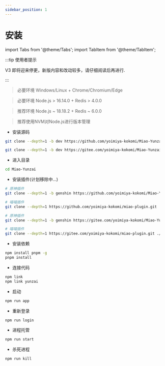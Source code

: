 ```yaml
---
sidebar_position: 1
---
```


# 安装

import Tabs from '@theme/Tabs';
import TabItem from '@theme/TabItem';

:::tip 使用者提示

V3 即将迎来停更，新版内容和改动较多，请仔细阅读后再进行.

:::

> 必要环境 Windows/Linux + Chrome/Chromium/Edge

> 必要环境 Node.js > 16.14.0 + Redis > 4.0.0

> 推荐环境 Node.js ~ 18.18.2 + Redis ~ 6.0.0

> 推荐使用NVM对Node.js进行版本管理

- 安装源码

<Tabs>
  <TabItem value="apple" label="Github" default>

```sh
git clone --depth=1 -b dev https://github.com/yoimiya-kokomi/Miao-Yunzai.git
```

  </TabItem>
  <TabItem value="orange" label="Gitee">

```sh
git clone --depth=1 -b dev https://gitee.com/yoimiya-kokomi/Miao-Yunzai.git
```

  </TabItem>
</Tabs>


- 进入目录

```sh
cd Miao-Yunzai
```

- 安装插件(计划移除中...)

<Tabs>
  <TabItem value="apple" label="Github" default>

```sh
# 原神插件
git clone --depth=1 -b genshin https://github.com/yoimiya-kokomi/Miao-Yunzai.git ./plugins/genshin/

# 喵喵插件
git clone --depth=1 https://github.com/yoimiya-kokomi/miao-plugin.git ./plugins/miao-plugin/
```

  </TabItem>
  <TabItem value="orange" label="Gitee">

```sh
# 原神插件
git clone --depth=1 -b genshin https://gitee.com/yoimiya-kokomi/Miao-Yunzai.git ./plugins/genshin/

# 喵喵插件
git clone --depth=1 https://gitee.com/yoimiya-kokomi/miao-plugin.git ./plugins/miao-plugin/
```

  </TabItem>
</Tabs>


- 安装依赖

```sh
npm install pnpm -g
pnpm install
```

- 连接代码

```sh
npm link
npm link yunzai
```

- 启动

```sh
npm run app
```

- 重新登录

```sh
npm run login
```

- 进程托管

```sh
npm run start
```

- 杀死进程

```sh
npm run kill
```
